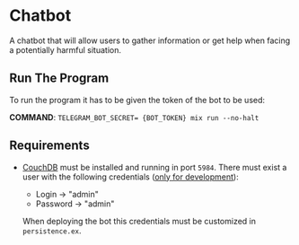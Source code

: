 # Chatbot

A chatbot that will allow users to gather information or get help when facing a potentially harmful situation.

## Run The Program

To run the program it has to be given the token of the bot to be used:

**COMMAND**: `TELEGRAM_BOT_SECRET= {BOT_TOKEN} mix run --no-halt`

## Requirements

- [CouchDB](https://couchdb.apache.org/) must be installed and running in port `5984`. There must exist a user with the following credentials (<ins>only for development</ins>):

    - Login &rarr; "admin"
    - Password &rarr; "admin"
  
  When deploying the bot this credentials must be customized in `persistence.ex`.
